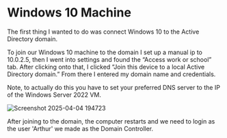 # Windows 10 Machine

The first thing I wanted to do was connect Windows 10 to the Active Directory domain. 

To join our Windows 10 machine to the domain I set up a manual ip to 10.0.2.5, then I went into settings and found the “Access work or school” tab. 
After clicking onto that, I clicked “Join this device to a local Active Directory domain.” From there I entered my domain name and credentials. 

Note, to actually do this you have to set your preferred DNS server to the IP of the Windows Server 2022 VM.

![Screenshot 2025-04-04 194723](https://github.com/user-attachments/assets/d163e393-c7b4-4586-bb0d-4dedcc8ea64b)

After joining to the domain, the computer restarts and we need to login as the user 'Arthur' we made as the Domain Controller.
